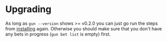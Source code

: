# Upgrading

As long as `gun --version` shows >= v0.2.0 you can just go run the steps from [installing](./install.md) again.
Otherwise you should make sure that you don't have any bets in progress (`gun bet list` is empty) first.

